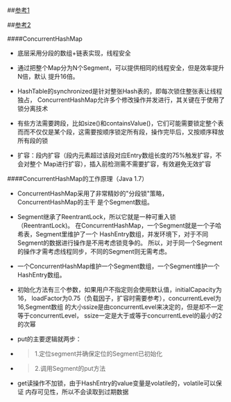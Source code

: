 
##[参考1](http://www.importnew.com/28263.html)

##[参考2](https://www.jianshu.com/p/95a9a82d7a1c)

####ConcurrentHashMap
* 底层采用分段的数组+链表实现，线程安全
* 通过把整个Map分为N个Segment，可以提供相同的线程安全，但是效率提升N倍，默认
提升16倍。

* HashTable的synchronized是针对整张Hash表的，即每次锁住整张表让线程独占，
ConcurrentHashMap允许多个修改操作并发进行，其关键在于使用了锁分离技术
* 有些方法需要跨段，比如size()和containsValue()，它们可能需要锁定整个表
而而不仅仅是某个段，这需要按顺序锁定所有段，操作完毕后，又按顺序释放所有段的锁
* 扩容：段内扩容（段内元素超过该段对应Entry数组长度的75%触发扩容，不会对整个
Map进行扩容），插入前检测需不需要扩容，有效避免无效扩容

####ConcurrentHashMap的工作原理（Java 1.7）
* ConcurrentHashMap采用了非常精妙的"分段锁"策略，ConcurrentHashMap的主干
是个Segment数组。
* Segment继承了ReentrantLock，所以它就是一种可重入锁（ReentrantLock)。
在ConcurrentHashMap，一个Segment就是一个子哈希表，Segment里维护了一个
HashEntry数组，并发环境下，对于不同Segment的数据进行操作是不用考虑锁竞争的。
所以，对于同一个Segment的操作才需考虑线程同步，不同的Segment则无需考虑。

* 一个ConcurrentHashMap维护一个Segment数组，一个Segment维护一个HashEntry数组。
* 初始化方法有三个参数，如果用户不指定则会使用默认值，initialCapacity为16，
loadFactor为0.75（负载因子，扩容时需要参考），concurrentLevel为16,Segment数组
的大小ssize是由concurrentLevel来决定的，但是却不一定等于concurrentLevel，
ssize一定是大于或等于concurrentLevel的最小的2的次幂

* put的主要逻辑就两步：
* > 1.定位segment并确保定位的Segment已初始化 
* > 2.调用Segment的put方法

* get读操作不加锁，由于HashEntry的value变量是volatile的，volatile可以保证
内存可见性，所以不会读取到过期数据